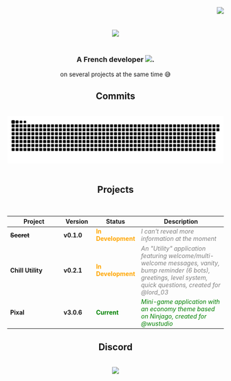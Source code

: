 <div align="right">
  <img src="https://visitor-badge.laobi.icu/badge?page_id=heiwafr" />
</div>

<div>
  <br/><br/>
  <div align="center">
    <img src="https://raw.githubusercontent.com/heiwafr/heiwafr/main/banner.png"/>
  </div>
  <br/>
  <h3 align="center">A French developer <img src="https://cdn.discordapp.com/emojis/1233113759103451207.webp" alt="." width="20" height="20"/></h3>
  <div align="center">on several projects at the same time 😅</div>

  <div align="center">
    <h2>Commits</h2>
  </div>
  <br/>
  <div align="center">
    <img alt="snake eating my contributions" src="https://raw.githubusercontent.com/heiwafr/heiwafr/output/github-contribution-grid-snake-dark.svg#gh-dark-mode-only" />
    <br/><br/>
  </div>

  <div align="center">
    <h2>Projects</h2>
    <br/>
    <table style="width: 100%; border-collapse: collapse;">
      <thead>
        <tr>
          <th style="width: 25%; white-space: nowrap;">Project</th>
          <th style="width: 15%; white-space: nowrap;">Version</th>
          <th style="width: 20%; white-space: nowrap;">Status</th>
          <th style="width: 40%; white-space: nowrap;">Description</th>
        </tr>
      </thead>
      <tbody>
        <tr>
          <td><strong><del>Secret</del></strong></td>
          <td><strong>v0.1.0</strong></td>
          <td><span style="color:orange"><strong>In Development</strong></span></td>
          <td><span style="color:grey"><em>I can't reveal more information at the moment</em></span></td>
        </tr>
        <tr>
          <td><strong>Chill Utility</strong></td>
          <td><strong>v0.2.1</strong></td>
          <td><span style="color:orange"><strong>In Development</strong></span></td>
          <td><span style="color:grey"><em>An "Utility" application featuring welcome/multi-welcome messages, vanity, bump reminder (6 bots), greetings, level system, quick questions, created for @lord_03</em></span></td>
        </tr>
        <tr>
          <td><strong>Pixal</strong></td>
          <td><strong>v3.0.6</strong></td>
          <td><span style="color:green"><strong>Current</strong></span></td>
          <td><span style="color:green"><em>Mini-game application with an economy theme based on Ninjago, created for @wustudio</em></span></td>
        </tr>
      </tbody>
    </table>
  </div>

  <div align="center">
    <h2>Discord</h2>
  </div>
  <br/>
  <div align="center">
    <a href="https://discord.com/users/1086606341990256650">
      <img src="https://lanyard.cnrad.dev/api/1086606341990256650?animated=true&idleMessage=Probably%20touching%20the%20sky" />
    </a>
    <br/><br/><br/>
  </div>
</div>
